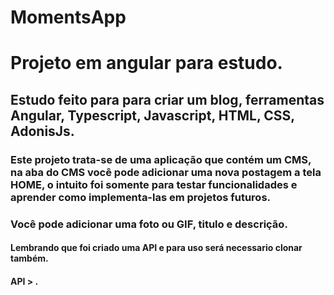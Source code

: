 # MomentsApp
# Projeto em angular para estudo.

## Estudo feito para para criar um blog, ferramentas Angular, Typescript, Javascript, HTML, CSS, AdonisJs.

### Este projeto trata-se de uma aplicação que contém um CMS, na aba do CMS você pode adicionar uma nova postagem a tela HOME, o intuito foi somente para testar funcionalidades e aprender como implementa-las em projetos futuros.

### Você pode adicionar uma foto ou GIF, titulo e descrição.

#### Lembrando que foi criado uma API e para uso será necessario clonar também.


#### API > .
